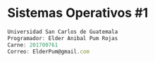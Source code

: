 # Sistemas Operativos #1
```js
Universidad San Carlos de Guatemala
Programador: Elder Anibal Pum Rojas
Carne: 201700761
Correo: ElderPum@gmail.com
```